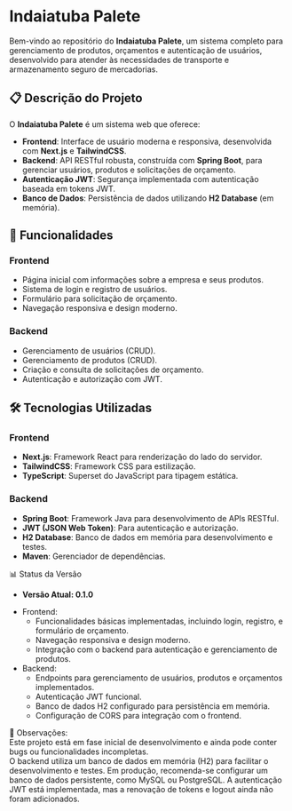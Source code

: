 # Indaiatuba Palete

Bem-vindo ao repositório do **Indaiatuba Palete**, um sistema completo para gerenciamento de produtos, orçamentos e autenticação de usuários, desenvolvido para atender às necessidades de transporte e armazenamento seguro de mercadorias.

## 📋 Descrição do Projeto

O **Indaiatuba Palete** é um sistema web que oferece:
- **Frontend**: Interface de usuário moderna e responsiva, desenvolvida com **Next.js** e **TailwindCSS**.
- **Backend**: API RESTful robusta, construída com **Spring Boot**, para gerenciar usuários, produtos e solicitações de orçamento.
- **Autenticação JWT**: Segurança implementada com autenticação baseada em tokens JWT.
- **Banco de Dados**: Persistência de dados utilizando **H2 Database** (em memória).

## 🚀 Funcionalidades

### Frontend
- Página inicial com informações sobre a empresa e seus produtos.
- Sistema de login e registro de usuários.
- Formulário para solicitação de orçamento.
- Navegação responsiva e design moderno.

### Backend
- Gerenciamento de usuários (CRUD).
- Gerenciamento de produtos (CRUD).
- Criação e consulta de solicitações de orçamento.
- Autenticação e autorização com JWT.

## 🛠️ Tecnologias Utilizadas

### Frontend
- **Next.js**: Framework React para renderização do lado do servidor.
- **TailwindCSS**: Framework CSS para estilização.
- **TypeScript**: Superset do JavaScript para tipagem estática.

### Backend
- **Spring Boot**: Framework Java para desenvolvimento de APIs RESTful.
- **JWT (JSON Web Token)**: Para autenticação e autorização.
- **H2 Database**: Banco de dados em memória para desenvolvimento e testes.
- **Maven**: Gerenciador de dependências.

📊 Status da Versão
- **Versão Atual: 0.1.0**  
* Frontend:  
  * Funcionalidades básicas implementadas, incluindo login, registro, e formulário de orçamento.  
  * Navegação responsiva e design moderno.  
  * Integração com o backend para autenticação e gerenciamento de produtos.  
* Backend: 
  - Endpoints para gerenciamento de usuários, produtos e orçamentos implementados.  
  - Autenticação JWT funcional.  
  - Banco de dados H2 configurado para persistência em memória.  
  - Configuração de CORS para integração com o frontend.  

📝 Observações:  
Este projeto está em fase inicial de desenvolvimento e ainda pode conter bugs ou funcionalidades incompletas.  
O backend utiliza um banco de dados em memória (H2) para facilitar o desenvolvimento e testes. Em produção, recomenda-se configurar um banco de dados persistente, como MySQL ou PostgreSQL.
A autenticação JWT está implementada, mas a renovação de tokens e logout ainda não foram adicionados.
